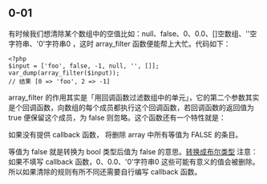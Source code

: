 ## 0-01
有时候我们想清除某个数组中的空值比如：null、false、0、0.0、[]空数组、''空字符串、'0'字符串0 ，这时 array_filter 函数便能帮上大忙。代码如下：

```
<?php
$input = ['foo', false, -1, null, '', []];
var_dump(array_filter($input));
// 结果 [0 => 'foo', 2 => -1]
```
array_filter 的作用其实是「用回调函数过滤数组中的单元」，它的第二个参数其实是个回调函数，向数组的每个成员都执行这个回调函数，若回调函数的返回值为 true 便保留这个成员，为 false 则忽略。这个函数还有一个特性就是：

如果没有提供 callback 函数， 将删除 array 中所有等值为 FALSE 的条目。

等值为 false 就是转换为 bool 类型后值为 false 的意思。[转换成布尔类型](https://php.net/manual/zh/language.types.boolean.php#language.types.boolean.casting)
注意：如果不填写 callback 函数，0、0.0、'0'字符串0 这些可能有意义的值会被删除。所以如果清除的规则有所不同还需要自行编写 callback 函数。